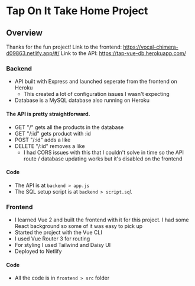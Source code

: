 
# Tap On It Take Home Project

## Overview

Thanks for the fun project!
Link to the frontend: https://vocal-chimera-d09863.netlify.app/#/
Link to the API: https://tap-vue-db.herokuapp.com/

### Backend
- API built with Express and launched seperate from the frontend on Heroku
	- This created a lot of configuration issues I wasn't expecting
- Database is a MySQL database also running on Heroku

 #### The API is pretty straightforward.
 - GET "/" gets all the products in the database
 - GET "/:id" gets product with :id
 - POST "/:id" adds a like 
 - DELETE "/:id" removes a like
	 - I had CORS issues with this that I couldn't solve in time so the API route / database updating works but it's disabled on the frontend

#### Code
- The API is at `backend > app.js`
- The SQL setup script is at `backend > script.sql`

### Frontend
- I learned Vue 2 and built the frontend with it for this project. I had some React background so some of it was easy to pick up
- Started the project with the Vue CLI
- I used Vue Router 3 for routing
- For styling I used Tailwind and Daisy UI
- Deployed to Netlify
#### Code
- All the code is in `frontend > src` folder
